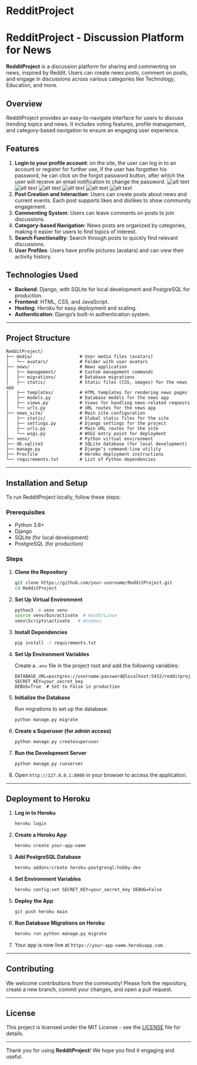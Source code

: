# RedditProject
 
# RedditProject - Discussion Platform for News

**RedditProject** is a discussion platform for sharing and commenting on news, inspired by Reddit. Users can create news posts, comment on posts, and engage in discussions across various categories like Technology, Education, and more.

## Overview

RedditProject provides an easy-to-navigate interface for users to discuss trending topics and news. It includes voting features, profile management, and category-based navigation to ensure an engaging user experience.


## Features
1. **Login to your profile account**: on the site, the user can log in to an account or register for further use, if the user has forgotten his password, he can click on the forgot password button, after which the user will receive an email notification to change the password.
![alt text](image.png)
![alt text](image-1.png)
![alt text](image-2.png)
![alt text](image-3.png)
![alt text](image-5.png)
![alt text](image-6.png)
1. **Post Creation and Interaction**: Users can create posts about news and current events. Each post supports likes and dislikes to show community engagement.
2. **Commenting System**: Users can leave comments on posts to join discussions.
3. **Category-based Navigation**: News posts are organized by categories, making it easier for users to find topics of interest.
4. **Search Functionality**: Search through posts to quickly find relevant discussions.
5. **User Profiles**: Users have profile pictures (avatars) and can view their activity history.



## Technologies Used

- **Backend**: Django, with SQLite for local development and PostgreSQL for production.
- **Frontend**: HTML, CSS, and JavaScript.
- **Hosting**: Heroku for easy deployment and scaling.
- **Authentication**: Django’s built-in authentication system.

---

## Project Structure

```plaintext
RedditProject/
├── media/                  # User media files (avatars)
│   └── avatars/            # Folder with user avatars
├── news/                   # News application
│   ├── management/         # Custom management commands
│   ├── migrations/         # Database migrations
│   ├── static/             # Static files (CSS, images) for the news app
│   ├── templates/          # HTML templates for rendering news pages
│   ├── models.py           # Database models for the news app
│   ├── views.py            # Views for handling news-related requests
│   └── urls.py             # URL routes for the news app
├── news_site/              # Main site configuration
│   ├── static/             # Global static files for the site
│   ├── settings.py         # Django settings for the project
│   ├── urls.py             # Main URL routes for the site
│   └── wsgi.py             # WSGI entry point for deployment
├── venv/                   # Python virtual environment
├── db.sqlite3              # SQLite database (for local development)
├── manage.py               # Django’s command-line utility
├── Procfile                # Heroku deployment instructions
└── requirements.txt        # List of Python dependencies
```

---

## Installation and Setup

To run RedditProject locally, follow these steps:

### Prerequisites

- Python 3.8+
- Django
- SQLite (for local development)
- PostgreSQL (for production)

### Steps

1. **Clone the Repository**

   ```bash
   git clone https://github.com/your-username/RedditProject.git
   cd RedditProject
   ```

2. **Set Up Virtual Environment**

   ```bash
   python3 -m venv venv
   source venv/bin/activate  # macOS/Linux
   venv\Scripts\activate   # Windows
   ```

3. **Install Dependencies**

   ```bash
   pip install -r requirements.txt
   ```

4. **Set Up Environment Variables**

   Create a `.env` file in the project root and add the following variables:

   ```plaintext
   DATABASE_URL=postgres://username:password@localhost:5432/redditproject_db
   SECRET_KEY=your_secret_key
   DEBUG=True  # Set to False in production
   ```

5. **Initialize the Database**

   Run migrations to set up the database:

   ```bash
   python manage.py migrate
   ```

6. **Create a Superuser (for admin access)**

   ```bash
   python manage.py createsuperuser
   ```

7. **Run the Development Server**

   ```bash
   python manage.py runserver
   ```

8. Open `http://127.0.0.1:8000` in your browser to access the application.

---

## Deployment to Heroku

1. **Log in to Heroku**

   ```bash
   heroku login
   ```

2. **Create a Heroku App**

   ```bash
   heroku create your-app-name
   ```

3. **Add PostgreSQL Database**

   ```bash
   heroku addons:create heroku-postgresql:hobby-dev
   ```

4. **Set Environment Variables**

   ```bash
   heroku config:set SECRET_KEY=your_secret_key DEBUG=False
   ```

5. **Deploy the App**

   ```bash
   git push heroku main
   ```

6. **Run Database Migrations on Heroku**

   ```bash
   heroku run python manage.py migrate
   ```

7. Your app is now live at `https://your-app-name.herokuapp.com`.

---

## Contributing

We welcome contributions from the community! Please fork the repository, create a new branch, commit your changes, and open a pull request.

---

## License

This project is licensed under the MIT License - see the [LICENSE](LICENSE) file for details.

---

Thank you for using **RedditProject**! We hope you find it engaging and useful.


 
